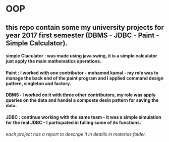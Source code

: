 # OOP

## this repo contain some my university projects for year 2017 first semester (DBMS - JDBC - Paint -Simple Calculator).

#### simple Claculator : was made using java swing, it is a simple calculator just apply the main mathematics operations. 

#### Paint : I worked with one contributor - mohamed kamal - my role was to manage the back end of the paint program and I applied command design pattern, singleton and factory. 

#### DBMS : I worked on it with three other contributors, my role was apply queries on the data and handel a composte desin pattern for saving the data.

#### JDBC : continue working with the same team - it was a simple simulation for the real JDBC - I particpated in fulling some of its functions.

###### each project has a report to descripe it in deatils in materias folder.
